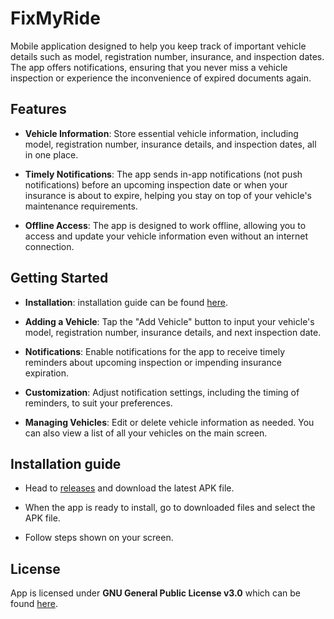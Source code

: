 # FixMyRide

Mobile application designed to help you keep track of important vehicle details such as model, registration number, insurance, and inspection dates. The app offers notifications, ensuring that you never miss a vehicle inspection or experience the inconvenience of expired documents again.


## Features

- **Vehicle Information**: Store essential vehicle information, including model, registration number, insurance details, and inspection dates, all in one place.

- **Timely Notifications**: The app sends in-app notifications (not push notifications) before an upcoming inspection date or when your insurance is about to expire, helping you stay on top of your vehicle's maintenance requirements.

- **Offline Access**: The app is designed to work offline, allowing you to access and update your vehicle information even without an internet connection.


## Getting Started

- **Installation**: installation guide can be found [here](#installation-guide).

- **Adding a Vehicle**: Tap the "Add Vehicle" button to input your vehicle's model, registration number, insurance details, and next inspection date.

- **Notifications**: Enable notifications for the app to receive timely reminders about upcoming inspection or impending insurance expiration.

- **Customization**: Adjust notification settings, including the timing of reminders, to suit your preferences.

- **Managing Vehicles**: Edit or delete vehicle information as needed. You can also view a list of all your vehicles on the main screen.


## Installation guide

- Head to [releases](https://github.com/Jumpeee/fix-my-ride/releases) and download the latest APK file.

- When the app is ready to install, go to downloaded files and select the APK file.

- Follow steps shown on your screen.


## License

App is licensed under **GNU General Public License v3.0** which can be found [here](https://github.com/Jumpeee/fix-my-ride/blob/main/LICENSE).

